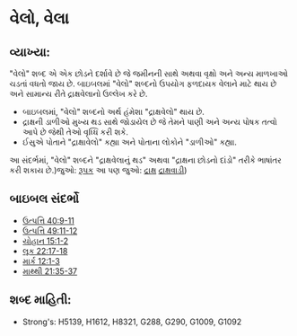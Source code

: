 # વેલો, વેલા 

## વ્યાખ્યા: 

"વેલો" શબ્દ એ એક છોડને દર્શાવે છે જે જમીનની સાથે અથવા વૃક્ષો અને અન્ય માળખાઓ ચડતાં વધતો જાય છે.
બાઇબલમાં "વેલો" શબ્દનો ઉપયોગ ફળદાયક વેલાને માટે થાય છે અને સામાન્ય રીતે દ્રાક્ષવેલાનો ઉલ્લેખ કરે છે.

* બાઇબલમાં, "વેલો" શબ્દનો અર્થ હંમેશા "દ્રાક્ષવેલો" થાય છે.
* દ્રાક્ષની ડાળીઓ મુખ્ય થડ સાથે જોડાયેલ છે જે તેમને પાણી અને અન્ય પોષક તત્વો આપે છે જેથી તેઓ વૃધ્ધિ કરી શકે.
* ઈસુએ પોતાને "દ્રાક્ષાવેલો" કહ્યા અને પોતાના લોકોને "ડાળીઓ" કહ્યા.

આ સંદર્ભમાં, "વેલો" શબ્દને "દ્રાક્ષવેલાનું થડ" અથવા "દ્રાક્ષના છોડનો દાંડો" તરીકે ભાષાંતર કરી શકાય છે.)જુઓ: [રૂપક](rc://gu/ta/man/translate/figs-metaphor)
આ પણ જુઓ: [દ્રાક્ષ](../other/grape.md) [દ્રાક્ષવાડી](../other/vineyard.md))

## બાઇબલ સંદર્ભો

* [ઉત્પત્તિ 40:9-11](rc://gu/tn/help/gen/40/09)
* [ઉત્પત્તિ 49:11-12](rc://gu/tn/help/gen/49/11)
* [યોહાન 15:1-2](rc://gu/tn/help/jhn/15/01)
* [લૂક 22:17-18](rc://gu/tn/help/luk/22/17)
* [માર્ક 12:1-3](rc://gu/tn/help/mrk/12/01)
* [માથ્થી 21:35-37](rc://gu/tn/help/mat/21/35)

## શબ્દ માહિતી: 

* Strong's: H5139, H1612, H8321, G288, G290, G1009, G1092
